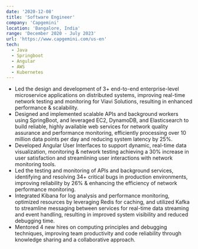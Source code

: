 ```yaml
---
date: '2020-12-08'
title: 'Software Engineer'
company: 'Capgemini'
location: 'Bangalore, India'
range: 'December 2020 - July 2023'
url: 'https://www.capgemini.com/us-en'
tech:
  - Java
  - Springboot
  - Angular
  - AWS
  - Kubernetes
---
```


- Led the design and development of 3+ end-to-end enterprise-level microservice applications on distributed systems, improving real-time network testing and monitoring for Viavi Solutions, resulting in enhanced performance & scalability.
- Designed and implemented scalable APIs and background workers using SpringBoot, and leveraged EC2, DynamoDB, and Elasticsearch to build reliable, highly available web services for network quality assurance and performance monitoring, efficiently processing over 10 million data points per day and reducing system latency by 25%.
- Developed Angular User Interfaces to support dynamic, real-time data visualization, monitoring & network testing achieving a 30% increase in user satisfaction and streamlining user interactions with network monitoring tools.
- Led the testing and monitoring of APIs and background services, identifying and resolving 34+ critical bugs in production environments, improving reliability by 26% & enhancing the efficiency of network performance monitoring. 
- Integrated Kibana for log analysis and performance monitoring, optimized resources by leveraging Redis for caching, and utilized Kafka to streamline messaging between services for real-time data streaming and event handling, resulting in improved system visibility and reduced debugging time.
- Mentored 4 new hires on computing principles and debugging techniques, improving team productivity and code reliability through knowledge sharing and a collaborative approach.
